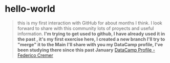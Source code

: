 # hello-world

> this is my first interaction with GitHub for about months I think. I look forward to share with this community lots of proyects and useful information.
**I'm trying to get used to github, I have already used it in the past , it's my first exercise here, I created a new branch I'll try to "merge" it to the Main** 
**I'll share with you my DataCamp profile, I've been studying there since this past January**
[DataCamp Profile - Federico Cremer](https://www.datacamp.com/profile/cremerfederico)
